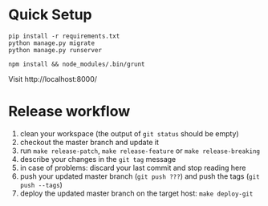 # Quick Setup

    pip install -r requirements.txt
    python manage.py migrate
    python manage.py runserver
    
    npm install && node_modules/.bin/grunt
    
Visit http://localhost:8000/


# Release workflow

1. clean your workspace (the output of `git status` should be empty)
2. checkout the master branch and update it
3. run `make release-patch`, `make release-feature` or `make release-breaking`
4. describe your changes in the `git tag` message
5. in case of problems: discard your last commit and stop reading here
6. push your updated master branch (`git push ???`) and push the tags (`git push --tags`)
7. deploy the updated master branch on the target host: `make deploy-git`
